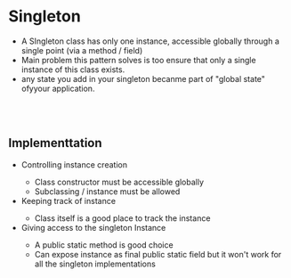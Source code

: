 <h1> Singleton</h1>

<ul>
  <li>A SIngleton class has only one instance, accessible globally through a single point (via a method / field)</li>
  <li> Main problem this pattern solves is too ensure that only a single instance of this class exists.
  <li> any state you add in your singleton becanme part of "global state" ofyyour application.
</ul> 


<br><br>
<h2>Implementtation</h2>
<ul>
  <li>Controlling instance creation </li>
  <ul>
    <li> Class constructor must be accessible globally</li>
    <li>Subclassing / instance must be allowed </li>
  </ul>
  <li> Keeping track of instance</li>
  <ul>
    <li>Class itself is a good place to track the instance</li>
  </ul>
  <li>Giving access to the singleton Instance</li>
  <ul>
    <li> A public static method is good choice </li>
    <li> Can expose instance as final public static field but it won't work for all the singleton implementations </li>
  </ul>
 </ul>
  
  
    
